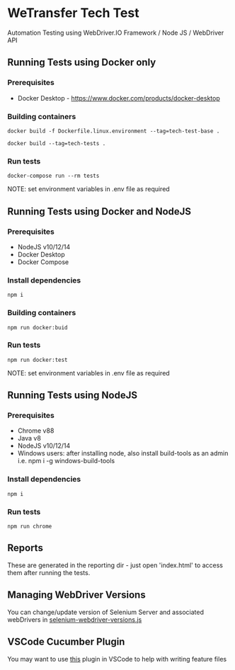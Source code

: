 # WeTransfer Tech Test
Automation Testing using WebDriver.IO Framework / Node JS / WebDriver API

## Running Tests using Docker only

### Prerequisites 
- Docker Desktop - https://www.docker.com/products/docker-desktop

### Building containers
```
docker build -f Dockerfile.linux.environment --tag=tech-test-base .
```
```
docker build --tag=tech-tests .
```
### Run tests
```
docker-compose run --rm tests
```
NOTE: set environment variables in .env file as required

## Running Tests using Docker and NodeJS

### Prerequisites 
- NodeJS v10/12/14
- Docker Desktop
- Docker Compose

### Install dependencies
```
npm i
```
### Building containers
```
npm run docker:buid
```
### Run tests
```
npm run docker:test
```
NOTE: set environment variables in .env file as required

## Running Tests using NodeJS

### Prerequisites 
- Chrome v88
- Java v8
- NodeJS v10/12/14 
- Windows users: after installing node, also install build-tools as an admin i.e. npm i -g windows-build-tools

### Install dependencies
```
npm i
```
### Run tests
```
npm run chrome
```

## Reports
These are generated in the reporting dir - just open 'index.html' to access them after running the tests.

## Managing WebDriver Versions
You can change/update version of Selenium Server and associated webDrivers in [selenium-webdriver-versions.js](./selenium-webdriver-versions.js)

## VSCode Cucumber Plugin
You may want to use [this](https://marketplace.visualstudio.com/items?itemName=alexkrechik.cucumberautocomplete) plugin in VSCode to help with writing feature files